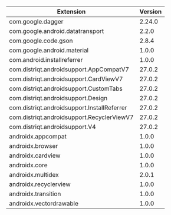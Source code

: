 
| Extension | Version |
| --- | --- |
| com.google.dagger | 2.24.0 |
| com.google.android.datatransport | 2.2.0 |
| com.google.code.gson | 2.8.4 |
| com.google.android.material | 1.0.0 |
| com.android.installreferrer | 1.0.0 |
| com.distriqt.androidsupport.AppCompatV7 | 27.0.2 |
| com.distriqt.androidsupport.CardViewV7 | 27.0.2 |
| com.distriqt.androidsupport.CustomTabs | 27.0.2 |
| com.distriqt.androidsupport.Design | 27.0.2 |
| com.distriqt.androidsupport.InstallReferrer | 27.0.2 |
| com.distriqt.androidsupport.RecyclerViewV7 | 27.0.2 |
| com.distriqt.androidsupport.V4 | 27.0.2 |
| androidx.appcompat | 1.0.0 |
| androidx.browser | 1.0.0 |
| androidx.cardview | 1.0.0 |
| androidx.core | 1.0.0 |
| androidx.multidex | 2.0.1 |
| androidx.recyclerview | 1.0.0 |
| androidx.transition | 1.0.0 |
| androidx.vectordrawable | 1.0.0 |
